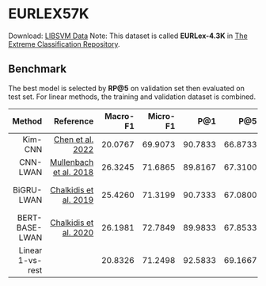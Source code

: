# EURLEX57K

Download: [LIBSVM Data](https://www.csie.ntu.edu.tw/~cjlin/libsvmtools/datasets/multilabel.html#EURLEX57K)
Note: This dataset is called **EURLex-4.3K** in [The Extreme Classification Repository](http://manikvarma.org/downloads/XC/XMLRepository.html).

## Benchmark
The best model is selected by **RP@5** on validation set then evaluated on test set.
For linear methods, the training and validation dataset is combined.

|           Method |                                                                              Reference | Macro-F1 | Micro-F1 |     P@1 |     P@5 | **RP@5** |  nDCG@5 |                     Cfg |          Time |
| ---------------: | -------------------------------------------------------------------------------------: | -------: | -------: | ------: | ------: | -------: | ------: | ----------------------: | ------------: |
|          Kim-CNN | [Chen et al. 2022](https://www.csie.ntu.edu.tw/~cjlin/papers/xmlcnn/xml_cnn_study.pdf) |  20.0767 |  69.9073 | 90.7833 | 66.8733 |  77.5347 | 80.3488 |    [Cfg](./kim_cnn.yml) |       30 mins |
|         CNN-LWAN |                           [Mullenbach et al. 2018](https://aclanthology.org/N18-1100/) |  26.3245 |  71.6865 | 89.8167 | 67.3100 |  78.0261 | 80.5446 |   [Cfg](./cnn_lwan.yml) |         2 hrs |
|       BiGRU-LWAN |                            [Chalkidis et al. 2019](https://aclanthology.org/P19-1636/) |  25.4260 |  71.3199 | 90.7333 | 67.0800 |  77.7506 | 80.5999 | [Cfg](./bigru_lwan.yml) | 3 hrs 20 mins |
|   BERT-BASE-LWAN |  [Chalkidis et al. 2020](http://aclanthology.lst.uni-saarland.de/2020.emnlp-main.607/) |  26.1981 |  72.7849 | 89.9833 | 67.8533 |  78.4742 | 80.9834 |  [Cfg](./bert_lwan.yml) |         9 hrs |
| Linear 1-vs-rest |                                                                                        |  20.8326 |  71.2498 | 92.5833 | 69.1667 |          |         |      [Cfg](./l2svm.yml) |       25 mins |